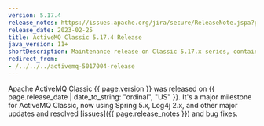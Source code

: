 ```yaml
---
version: 5.17.4
release_notes: https://issues.apache.org/jira/secure/ReleaseNote.jspa?projectId=12311210&version=12352481
release_date: 2023-02-25
title: ActiveMQ Classic 5.17.4 Release
java_version: 11+
shortDescription: Maintenance release on Classic 5.17.x series, containing Spring 5.3.25, xstream 1.4.20, and a lot of other fixes and improvements.
redirect_from:
- /../../../activemq-5017004-release
---
```

Apache ActiveMQ Classic {{ page.version }} was released on {{ page.release_date | date_to_string: "ordinal", "US" }}. It's a major milestone for ActiveMQ Classic, now using Spring 5.x, Log4j 2.x, and other major updates and resolved [issues]({{ page.release_notes }}) and bug fixes.

